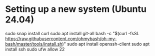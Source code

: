 # Setting up a new system (Ubuntu 24.04)

sudo snap install curl
sudo apt install git-all
bash -c "$(curl -fsSL https://raw.githubusercontent.com/ohmybash/oh-my-bash/master/tools/install.sh)"
sudo apt install openssh-client
sudo apt install ssh
sudo ufw allow 22
